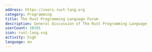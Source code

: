 ```yaml
---
address: https://users.rust-lang.org
category: Programming
title: The Rust Programming Language Forum
description: General discussion of The Rust Programming Language
userCount: 10191
icon: rust-lang.svg
activity: high
language: en
---
```

